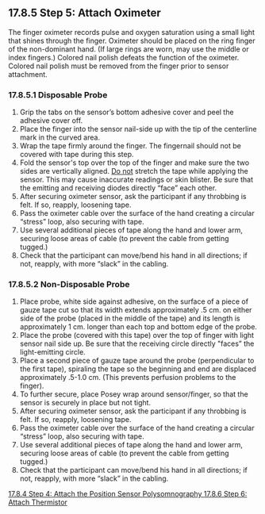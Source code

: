 ## 17.8.5 Step 5: Attach Oximeter

The finger oximeter records pulse and oxygen saturation using a small light that shines through the finger. Oximeter should be placed on the ring finger of the non-dominant hand. (If large rings are worn, may use the middle or index fingers.)  Colored nail polish defeats the function of the oximeter.  Colored nail polish must be removed from the finger prior to sensor attachment.

### 17.8.5.1 Disposable Probe

1. Grip the tabs on the sensor’s bottom adhesive cover and peel the adhesive cover off.
2. Place the finger into the sensor nail-side up with the tip of the centerline mark in the curved area.
3. Wrap the tape firmly around the finger. The fingernail should not be covered with tape during this step.
4. Fold the sensor's top over the top of the finger and make sure the two sides are vertically aligned. <u>Do not</u> stretch the tape while applying the sensor. This may cause inaccurate readings or skin blister. Be sure that the emitting and receiving diodes directly “face” each other.
5. After securing oximeter sensor, ask the participant if any throbbing is felt. If so, reapply, loosening tape.
6. Pass the oximeter cable over the surface of the hand creating a circular “stress” loop, also securing with tape.
7. Use several additional pieces of tape along the hand and lower arm, securing loose areas of cable (to prevent the cable from getting tugged.)
8. Check that the participant can move/bend his hand in all directions; if not, reapply, with more “slack” in the cabling.

### 17.8.5.2 Non-Disposable Probe

1. Place probe, white side against adhesive, on the surface of a piece of gauze tape cut so that its width extends approximately .5 cm. on either side of the probe (placed in the middle of the tape) and its length is approximately 1 cm. longer than each top and bottom edge of the probe.
2. Place the probe (covered with this tape) over the top of finger with light sensor nail side up. Be sure that the receiving circle directly "faces” the light-emitting circle.
3. Place a second piece of gauze tape around the probe (perpendicular to the first tape), spiraling the tape so the beginning and end are displaced approximately .5-1.0 cm. (This prevents perfusion problems to the finger).
4. To further secure, place Posey wrap around sensor/finger, so that the sensor is securely in place but not tight.
5. After securing oximeter sensor, ask the participant if any throbbing is felt. If so, reapply, loosening tape.
6. Pass the oximeter cable over the surface of the hand creating a circular “stress” loop, also securing with tape.
7. Use several additional pieces of tape along the hand and lower arm, securing loose areas of cable (to prevent the cable from getting tugged.)
8. Check that the participant can move/bend his hand in all directions; if not, reapply, with more “slack” in the cabling.


<div class="center">
<div class="btn-group">
  <a href=":pages_path:/manuals/polysomnography/17-08-04-step4.md" class="btn btn-default">
    <span class="glyphicon glyphicon-chevron-left"></span>
    17.8.4 Step 4: Attach the Position Sensor
  </a>

  <a href=":pages_path:/manuals/polysomnography" class="btn btn-default">
    <span class="glyphicon glyphicon-chevron-up"></span>
    Polysomnography
  </a>

  <a href=":pages_path:/manuals/polysomnography/17-08-06-step6.md" class="btn btn-success">
    17.8.6 Step 6: Attach Thermistor
    <span class="glyphicon glyphicon-chevron-right"></span>
  </a>
</div>
</div>
